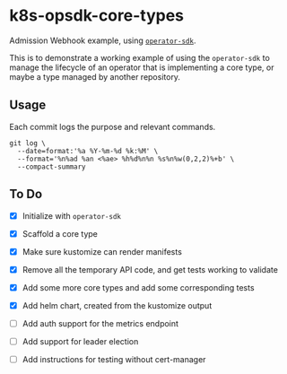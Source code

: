 # k8s-opsdk-core-types

Admission Webhook example, using [`operator-sdk`](https://github.com/operator-framework/operator-sdk).

This is to demonstrate a working example of using the `operator-sdk` to manage
the lifecycle of an operator that is implementing a core type,
or maybe a type managed by another repository.

## Usage

Each commit logs the purpose and relevant commands.

```shell
git log \
  --date=format:'%a %Y-%m-%d %k:%M' \
  --format='%n%ad %an <%ae> %h%d%n%n %s%n%w(0,2,2)%+b' \
  --compact-summary
```

## To Do

- [x] Initialize with `operator-sdk`

- [x] Scaffold a core type

- [x] Make sure kustomize can render manifests

- [x] Remove all the temporary API code, and get tests working to validate

- [x] Add some more core types and add some corresponding tests

- [x] Add helm chart, created from the kustomize output

- [ ] Add auth support for the metrics endpoint

- [ ] Add support for leader election

- [ ] Add instructions for testing without cert-manager
